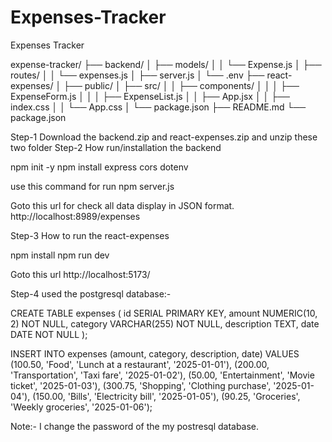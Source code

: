 # Expenses-Tracker
Expenses Tracker


expense-tracker/
├── backend/
│   ├── models/
│   │   └── Expense.js
│   ├── routes/
│   │   └── expenses.js
│   ├── server.js
│   └── .env
├── react-expenses/
│   ├── public/
│   ├── src/
│   │   ├── components/
│   │   │   ├── ExpenseForm.js
│   │   │   ├── ExpenseList.js
│   │   ├── App.jsx
│   │   ├── index.css
│   │   └── App.css
│   └── package.json
├── README.md
└── package.json

Step-1 Download the backend.zip and react-expenses.zip and unzip these two folder
Step-2 How run/installation the backend

  npm init -y
  npm install express cors dotenv
  
  use this command for run
  npm server.js

  Goto this url for check all data display in JSON format.
  http://localhost:8989/expenses


Step-3 How to run the react-expenses 

  npm install
  npm run dev

  Goto this url
  http://localhost:5173/

  



Step-4 used the postgresql database:-

CREATE TABLE expenses (
    id SERIAL PRIMARY KEY,
    amount NUMERIC(10, 2) NOT NULL,
    category VARCHAR(255) NOT NULL,
    description TEXT,
    date DATE NOT NULL
);


INSERT INTO expenses (amount, category, description, date)
VALUES
    (100.50, 'Food', 'Lunch at a restaurant', '2025-01-01'),
    (200.00, 'Transportation', 'Taxi fare', '2025-01-02'),
    (50.00, 'Entertainment', 'Movie ticket', '2025-01-03'),
    (300.75, 'Shopping', 'Clothing purchase', '2025-01-04'),
    (150.00, 'Bills', 'Electricity bill', '2025-01-05'),
    (90.25, 'Groceries', 'Weekly groceries', '2025-01-06');




Note:- I change the password of the my postresql database.
